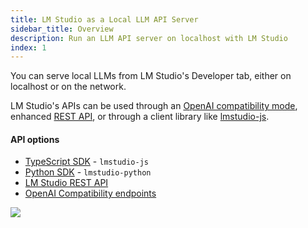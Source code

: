 ```yaml
---
title: LM Studio as a Local LLM API Server
sidebar_title: Overview
description: Run an LLM API server on localhost with LM Studio
index: 1
---
```


You can serve local LLMs from LM Studio's Developer tab, either on localhost or on the network.

LM Studio's APIs can be used through an [OpenAI compatibility mode](/docs/app/api/openai-rest-api/overview), enhanced [REST API](/docs/app/api/rest/overview), or through a client library like [lmstudio-js](/docs/api/sdk).

#### API options

- [TypeScript SDK](/docs/typescript) - `lmstudio-js`
- [Python SDK](/docs/python) - `lmstudio-python`
- [LM Studio REST API](/docs/app/api/rest/overview)
- [OpenAI Compatibility endpoints](/docs/app/api/openai-rest-api/overview)

<img src="/assets/docs/server.png" style="" data-caption="Load and server LLMs from LM Studio" />
